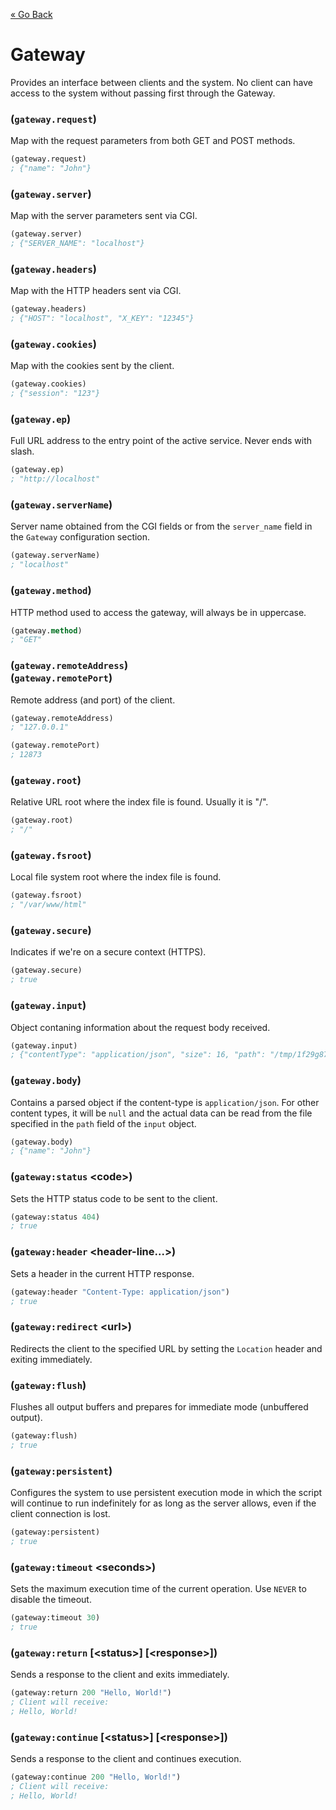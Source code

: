 [&laquo; Go Back](./Expr.md)
# Gateway
Provides an interface between clients and the system. No client can have access to the system without passing first through the Gateway.

### (`gateway.request`)
Map with the request parameters from both GET and POST methods.
```lisp
(gateway.request)
; {"name": "John"}
```

### (`gateway.server`)
Map with the server parameters sent via CGI.
```lisp
(gateway.server)
; {"SERVER_NAME": "localhost"}
```

### (`gateway.headers`)
Map with the HTTP headers sent via CGI.
```lisp
(gateway.headers)
; {"HOST": "localhost", "X_KEY": "12345"}
```

### (`gateway.cookies`)
Map with the cookies sent by the client.
```lisp
(gateway.cookies)
; {"session": "123"}
```

### (`gateway.ep`)
Full URL address to the entry point of the active service. Never ends with slash.
```lisp
(gateway.ep)
; "http://localhost"
```

### (`gateway.serverName`)
Server name obtained from the CGI fields or from the `server_name` field in the `Gateway` configuration section.
```lisp
(gateway.serverName)
; "localhost"
```

### (`gateway.method`)
HTTP method used to access the gateway, will always be in uppercase.
```lisp
(gateway.method)
; "GET"
```

### (`gateway.remoteAddress`)<br/>(`gateway.remotePort`)
Remote address (and port) of the client.
```lisp
(gateway.remoteAddress)
; "127.0.0.1"

(gateway.remotePort)
; 12873
```

### (`gateway.root`)
Relative URL root where the index file is found. Usually it is "/".
```lisp
(gateway.root)
; "/"
```

### (`gateway.fsroot`)
Local file system root where the index file is found.
```lisp
(gateway.fsroot)
; "/var/www/html"
```

### (`gateway.secure`)
Indicates if we're on a secure context (HTTPS).
```lisp
(gateway.secure)
; true
```

### (`gateway.input`)
Object contaning information about the request body received.
```lisp
(gateway.input)
; {"contentType": "application/json", "size": 16, "path": "/tmp/1f29g87h12"}
```

### (`gateway.body`)
Contains a parsed object if the content-type is `application/json`. For other content types, it will be `null` and the actual data can
be read from the file specified in the `path` field of the `input` object.
```lisp
(gateway.body)
; {"name": "John"}
```

### (`gateway:status` \<code>)
Sets the HTTP status code to be sent to the client.
```lisp
(gateway:status 404)
; true
```

### (`gateway:header` \<header-line...>)
Sets a header in the current HTTP response.
```lisp
(gateway:header "Content-Type: application/json")
; true
```

### (`gateway:redirect` \<url>)
Redirects the client to the specified URL by setting the `Location` header and exiting immediately.

### (`gateway:flush`)
Flushes all output buffers and prepares for immediate mode (unbuffered output).
```lisp
(gateway:flush)
; true
```

### (`gateway:persistent`)
Configures the system to use persistent execution mode in which the script will continue to run indefinitely for as 
long as the server allows, even if the client connection is lost.
```lisp
(gateway:persistent)
; true
```

### (`gateway:timeout` \<seconds>)
Sets the maximum execution time of the current operation. Use `NEVER` to disable the timeout.
```lisp
(gateway:timeout 30)
; true
```

### (`gateway:return` [\<status>] [\<response>])
Sends a response to the client and exits immediately.
```lisp
(gateway:return 200 "Hello, World!")
; Client will receive:
; Hello, World!
```

### (`gateway:continue` [\<status>] [\<response>])
Sends a response to the client and continues execution.
```lisp
(gateway:continue 200 "Hello, World!")
; Client will receive:
; Hello, World!
```
